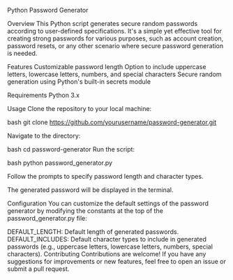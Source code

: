 

Python Password Generator


Overview
This Python script generates secure random passwords according to user-defined specifications. It's a simple yet effective tool for creating strong passwords for various purposes, such as account creation, password resets, or any other scenario where secure password generation is needed.

Features
Customizable password length
Option to include uppercase letters, lowercase letters, numbers, and special characters
Secure random generation using Python's built-in secrets module


Requirements
Python 3.x



Usage
Clone the repository to your local machine:

bash
git clone https://github.com/yourusername/password-generator.git


Navigate to the directory:

bash
cd password-generator
Run the script:

bash
python password_generator.py


Follow the prompts to specify password length and character types.

The generated password will be displayed in the terminal.

Configuration
You can customize the default settings of the password generator by modifying the constants at the top of the password_generator.py file:

DEFAULT_LENGTH: Default length of generated passwords.
DEFAULT_INCLUDES: Default character types to include in generated passwords (e.g., uppercase letters, lowercase letters, numbers, special characters).
Contributing
Contributions are welcome! If you have any suggestions for improvements or new features, feel free to open an issue or submit a pull request.

